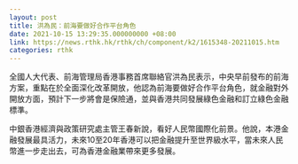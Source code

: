 ```yaml
---
layout: post
title: 洪為民：前海要做好合作平台角色
date: 2021-10-15 13:29:35.000000000 +08:00
link: https://news.rthk.hk/rthk/ch/component/k2/1615348-20211015.htm
categories: rthk
---
```


全國人大代表、前海管理局香港事務首席聯絡官洪為民表示，中央早前發布的前海方案，重點在於全面深化改革開放，他認為前海要做好合作平台角色，就金融對外開放方面，預計下一步將會是保險通，並與香港共同發展綠色金融和訂立綠色金融標準。

中銀香港經濟與政策研究處主管王春新說，看好人民幣國際化前景。他說，本港金融發展最具活力，未來10至20年香港可以把金融提升至世界級水平，當未來人民幣進一步走出去，可為香港金融業帶來更多發展。
